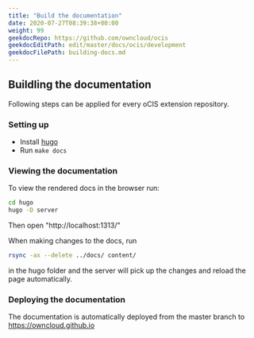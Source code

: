 ```yaml
---
title: "Build the documentation"
date: 2020-07-27T08:39:38+00:00
weight: 99
geekdocRepo: https://github.com/owncloud/ocis
geekdocEditPath: edit/master/docs/ocis/development
geekdocFilePath: building-docs.md
---
```


## Buildling the documentation

Following steps can be applied for every oCIS extension repository.

### Setting up

- Install [hugo](https://gohugo.io/getting-started/installing/)
- Run `make docs`

### Viewing the documentation

To view the rendered docs in the browser run:
```bash
cd hugo
hugo -D server
```

Then open "http://localhost:1313/"

When making changes to the docs, run

```bash
rsync -ax --delete ../docs/ content/
```

in the hugo folder and the server will pick up the changes and reload the page automatically.

### Deploying the documentation

The documentation is automatically deployed from the master branch to https://owncloud.github.io

